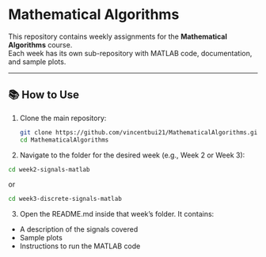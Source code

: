 # Mathematical Algorithms 
This repository contains weekly assignments for the **Mathematical Algorithms** course.  
Each week has its own sub-repository with MATLAB code, documentation, and sample plots.  

---

## 📚 How to Use

1. Clone the main repository:
   ```bash
   git clone https://github.com/vincentbui21/MathematicalAlgorithms.git
   cd MathematicalAlgorithms
   ```
2. Navigate to the folder for the desired week (e.g., Week 2 or Week 3):
```bash
cd week2-signals-matlab
```
or
```bash
cd week3-discrete-signals-matlab
```

3. Open the README.md inside that week’s folder.
It contains:

- A description of the signals covered
- Sample plots
- Instructions to run the MATLAB code
